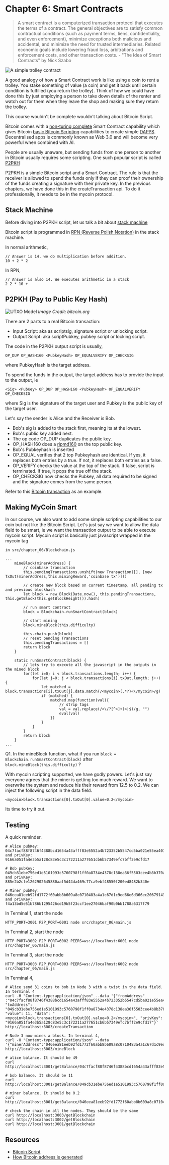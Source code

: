 # Chapter 6: Smart Contracts

> A smart contract is a computerized transaction protocol that executes the terms of a contract. The general objectives are to satisfy common contractual conditions (such as payment terms, liens, confidentiality, and even enforcement), minimize exceptions both malicious and accidental, and minimize the need for trusted intermediaries. Related economic goals include lowering fraud loss, arbitrations and enforcement costs, and other transaction costs. - "The Idea of Smart Contracts" by Nick Szabo

![A simple trolley contract](trolley.jpg)

A good analogy of how a Smart Contract work is like using a coin to rent a trolley. You stake something of value (a coin) and get it back until certain condition is fulfilled (you return the trolley). Think of how we could have done this by just employing a person to take down details of the renter and watch out for them when they leave the shop and making sure they return the trolley.

This course wouldn't be complete wouldn't talking about Bitcoin Script.

Bitcoin comes with a [non-turing complete](https://simple.wikipedia.org/wiki/Turing_complete) Smart Contract capability which gives Bitcoin [basic Bitcoin Scripting](https://en.bitcoin.it/wiki/Script) capabilities to create simple [DAPPS](https://www.coindesk.com/information/what-is-a-decentralized-application-dapp/). Decentralised apps is commonly known as Web 3.0 and will become very powerful when combined with AI. 

People are usually unaware, but sending funds from one person to another in Bitcoin usually requires some scripting. One such popular script is called [P2PKH](https://bitcoin.org/en/glossary/p2pkh-address)

P2PKH is a simple Bitcoin script and a Smart Contract. The rule is that the receiver is allowed to spend the funds only if they can proof their ownership of the funds creating a signature with their private key. In the previous chapters, we have done this in the createTransaction api. To do it professionally, it needs to be in the mycoin protocol.

## Stack Machine

Before diving into P2PKH script, let us talk a bit about [stack machine](https://en.wikipedia.org/wiki/Stack_machine)

Bitcoin script is programmed in [RPN (Reverse Polish Notation)](https://en.wikipedia.org/wiki/Reverse_Polish_notation) in the stack machine.

In normal arithmetic,

```
// Answer is 14. we do multiplication before addition.
10 + 2 * 2
```

In RPN,

```
// Answer is also 14. We executes arithmetic in a stack
2 2 * 10 + 
```

## P2PKH (Pay to Public Key Hash)

![UTXO Model](p2pkh.png)
*Image Credit: bitcoin.org*

There are 2 parts to a real Bitcoin transaction:

* Input Script: aka as scriptsig, signature script or unlocking script.
* Output Script: aka scriptPubkey, pubkey script or locking script.

The code in the P2PKH output script is usually,

```
OP_DUP OP_HASH160 <PubkeyHash> OP_EQUALVERIFY OP_CHECKSIG
```

where PubkeyHash is the target address.

To spend the funds in the output, the target address has to provide the input to the output, ie

```
<Sig> <PubKey> OP_DUP OP_HASH160 <PubkeyHash> OP_EQUALVERIFY OP_CHECKSIG

```

where Sig is the signature of the target user and Pubkey is the public key of the target user.

Let's say the sender is Alice and the Receiver is Bob.

* Bob's sig is added to the stack first, meaning its at the lowest.
* Bob's public key added next.
* The op code OP_DUP duplicates the public key.
* OP_HASH160 does a [ripmd160](https://en.wikipedia.org/wiki/RIPEMD) on the top public key.
* Bob's Pubkeyhash is inserted
* OP_EQUAL verifies that 2 top Pubkeyhash are identical. If yes, it replaces both entries by a true. If not, it replaces both entries as a false.
* OP_VERIFY checks the value at the top of the stack. If false, script is terminated. If true, it pops the true off the stack.
* OP_CHECKSIG now checks the Pubkey, all data required to be signed and the signature comes from the same person.

Refer to this [Bitcoin transaction](https://www.blockchain.com/btc/tx/9333d664ca86cba1754403841a9ac5800b85e1140609206be236dc3fe1917aef) as an example.


## Making MyCoin Smart

In our course, we also want to add some simple scripting capabilities to our coin but not like the Bitcoin Script. Let's just say we want to allow the data field to be smart, ie we want the transaction output to be able to execute mycoin script. Mycoin script is basically just javascript wrapped in the mycoin tag

```
in src/chapter_06/Blockchain.js

...
    mineBlock(minerAddress) {
        // coinbase transaction
        this.pendingTransactions.unshift(new Transaction([], [new TxOut(minerAddress,this.miningReward,'coinbase tx')]))

        // create new block based on current timestamp, all pending tx and previous blockhash
        let block = new Block(Date.now(), this.pendingTransactions, this.getBlock(this.getBlockHeight()).hash)

        // run smart contract
        block = Blockchain.runSmartContract(block)

        // start mining
        block.mineBlock(this.difficulty)

        this.chain.push(block)
        // reset pending Transactions
        this.pendingTransactions = []
        return block
    }

    static runSmartContract(block) {
        // lets try to execute all the javascript in the outputs in the mined block
        for(let i=0; i < block.transactions.length; i++) {
            for(let j=0; j < block.transactions[i].txOut.length; j++) {
                let matched = block.transactions[i].txOut[j].data.match(/<mycoin>(.*?)<\/mycoin>/g)
                if (matched) {
                    matched.map(function(val){
                        // strip tags
                        val = val.replace(/<\/?[^>]+(>|$)/g, "")
                        eval(val)
                    })
                }
            }
        }
        return block
    }
...
```

Q1. In the mineBlock function, what if you run `block = Blockchain.runSmartContract(block)` after `block.mineBlock(this.difficulty)` ?

With mycoin scripting supported, we have godly powers. Let's just say everyone agrees that the miner is getting too much reward. We want to overwrite the system and reduce his their reward from 12.5 to 0.2. We can inject the following script in the data field.

```
<mycoin>block.transactions[0].txOut[0].value=0.2</mycoin>
```

Its time to try it out.

## Testing

A quick reminder.

```
# Alice pubKey: 04c7facf88f8746f4388bcd1654a43afff83e5552a4b723352b5547cd5ba021e55ea4014c5cdec3133652f93a6d032b394387c487ed881cee5ac232bbc754cddec
and privKey: 9166a051fa4e3b5a128c83e5c3c172211a277651cb6b57349efc7bff2e9cfd17

# Bob pubKey: 049cb31ebe756ed1e5101993c5760798f1ff0a8734e4378c138ea36f5503cee4b8b370a028ff3464592bb118a749d8b46f99753729ed64a7a23a0a98bb282c5d75 and privKey: 885e2b2cfe1262902645880aaf5d44da469c77ca9ebf48550f200ed8482b340e

# Miner pubKey: 046eea81eeb92fd1772f60abb8b609a8c0710483a4a1c67d1c9ed66e6d366ec206791437a83812820ca9a1a6a186f3f41d1b3537a6c7a86b02a7db7ad46cc9f6e2 and privKey: f4a13bd5e51b786b1295426cd19b5f23ccf1ee27046baf90b0bb1788a6317f79

```

In Terminal 1, start the node

```
HTTP_PORT=3001 P2P_PORT=6001 node src/chapter_06/main.js
```

In Terminal 2, start the node

```
HTTP_PORT=3002 P2P_PORT=6002 PEERS=ws://localhost:6001 node src/chapter_06/main.js 
```

In Terminal 3, start the node

```
HTTP_PORT=3003 P2P_PORT=6003 PEERS=ws://localhost:6002 node src/chapter_06/main.js 
```

In Terminal 4, 

```
# Alice send 31 coins to bob in Node 3 with a twist in the data field. In terminal 4
curl -H "Content-type:application/json" --data '{"fromAddress" :"04c7facf88f8746f4388bcd1654a43afff83e5552a4b723352b5547cd5ba021e55ea4014c5cdec3133652f93a6d032b394387c487ed881cee5ac232bbc754cddec", "toAddress": "049cb31ebe756ed1e5101993c5760798f1ff0a8734e4378c138ea36f5503cee4b8b370a028ff3464592bb118a749d8b46f99753729ed64a7a23a0a98bb282c5d75", "value": 11, "data": "<mycoin>block.transactions[0].txOut[0].value=0.2</mycoin>", "privKey": "9166a051fa4e3b5a128c83e5c3c172211a277651cb6b57349efc7bff2e9cfd17"}' http://localhost:3003/createTransaction

# Node 3 now mines a block. In terminal 4,
curl -H "Content-type:application/json" --data '{"minerAddress":"046eea81eeb92fd1772f60abb8b609a8c0710483a4a1c67d1c9ed66e6d366ec206791437a83812820ca9a1a6a186f3f41d1b3537a6c7a86b02a7db7ad46cc9f6e2"}' http://localhost:3003/mineBlock

# alice balance. It should be 49
curl http://localhost:3001/getBalance/04c7facf88f8746f4388bcd1654a43afff83e5552a4b723352b5547cd5ba021e55ea4014c5cdec3133652f93a6d032b394387c487ed881cee5ac232bbc754cddec

# bob balance. It should be 11
curl http://localhost:3001/getBalance/049cb31ebe756ed1e5101993c5760798f1ff0a8734e4378c138ea36f5503cee4b8b370a028ff3464592bb118a749d8b46f99753729ed64a7a23a0a98bb282c5d75

# miner balance. It should be 0.2
curl http://localhost:3001/getBalance/046eea81eeb92fd1772f60abb8b609a8c0710483a4a1c67d1c9ed66e6d366ec206791437a83812820ca9a1a6a186f3f41d1b3537a6c7a86b02a7db7ad46cc9f6e2

# check the chain in all the nodes. They should be the same
curl http://localhost:3003/getBlockchain
curl http://localhost:3002/getBlockchain
curl http://localhost:3001/getBlockchain
```

## Resources
  
  * [Bitcoin Script](https://bitcoin.org/en/developer-guide#transactions)
  * [How Bitcoin address is generated](https://en.bitcoin.it/wiki/Technical_background_of_version_1_Bitcoin_addresses)